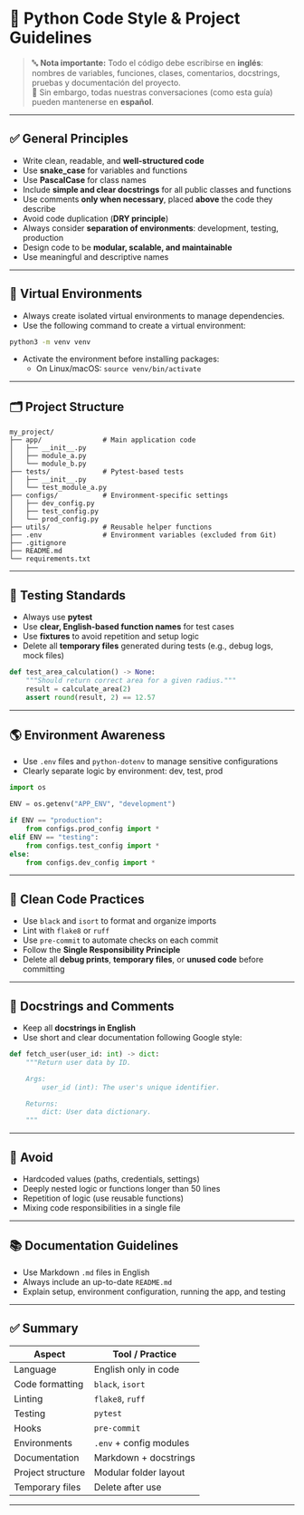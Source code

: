 # 🧠 Python Code Style & Project Guidelines

> 🔤 **Nota importante:** Todo el código debe escribirse en **inglés**: nombres de variables, funciones, clases, comentarios, docstrings, pruebas y documentación del proyecto.  
> 💬 Sin embargo, todas nuestras conversaciones (como esta guía) pueden mantenerse en **español**.

---

## ✅ General Principles

- Write clean, readable, and **well-structured code**
- Use **snake_case** for variables and functions
- Use **PascalCase** for class names
- Include **simple and clear docstrings** for all public classes and functions
- Use comments **only when necessary**, placed **above** the code they describe
- Avoid code duplication (**DRY principle**)
- Always consider **separation of environments**: development, testing, production
- Design code to be **modular, scalable, and maintainable**
- Use meaningful and descriptive names

---

## 🐍 Virtual Environments

- Always create isolated virtual environments to manage dependencies.
- Use the following command to create a virtual environment:

```bash
python3 -m venv venv
```

- Activate the environment before installing packages:
  - On Linux/macOS: `source venv/bin/activate`

---

## 🗂️ Project Structure

```text
my_project/
├── app/               # Main application code
│   ├── __init__.py
│   ├── module_a.py
│   └── module_b.py
├── tests/             # Pytest-based tests
│   ├── __init__.py
│   └── test_module_a.py
├── configs/           # Environment-specific settings
│   ├── dev_config.py
│   ├── test_config.py
│   └── prod_config.py
├── utils/             # Reusable helper functions
├── .env               # Environment variables (excluded from Git)
├── .gitignore
├── README.md
└── requirements.txt
```

---

## 🔬 Testing Standards

- Always use **pytest**
- Use **clear, English-based function names** for test cases
- Use **fixtures** to avoid repetition and setup logic
- Delete all **temporary files** generated during tests (e.g., debug logs, mock files)

```python
def test_area_calculation() -> None:
    """Should return correct area for a given radius."""
    result = calculate_area(2)
    assert round(result, 2) == 12.57
```

---

## 🌎 Environment Awareness

- Use `.env` files and `python-dotenv` to manage sensitive configurations
- Clearly separate logic by environment: dev, test, prod

```python
import os

ENV = os.getenv("APP_ENV", "development")

if ENV == "production":
    from configs.prod_config import *
elif ENV == "testing":
    from configs.test_config import *
else:
    from configs.dev_config import *
```

---

## 🧹 Clean Code Practices

- Use `black` and `isort` to format and organize imports
- Lint with `flake8` or `ruff`
- Use `pre-commit` to automate checks on each commit
- Follow the **Single Responsibility Principle**
- Delete all **debug prints**, **temporary files**, or **unused code** before committing

---

## 📄 Docstrings and Comments

- Keep all **docstrings in English**
- Use short and clear documentation following Google style:

```python
def fetch_user(user_id: int) -> dict:
    """Return user data by ID.

    Args:
        user_id (int): The user's unique identifier.

    Returns:
        dict: User data dictionary.
    """
```

---

## 🚫 Avoid

- Hardcoded values (paths, credentials, settings)
- Deeply nested logic or functions longer than 50 lines
- Repetition of logic (use reusable functions)
- Mixing code responsibilities in a single file

---

## 📚 Documentation Guidelines

- Use Markdown `.md` files in English
- Always include an up-to-date `README.md`
- Explain setup, environment configuration, running the app, and testing

---

## ✅ Summary

| Aspect                | Tool / Practice         |
|-----------------------|-------------------------|
| Language              | English only in code    |
| Code formatting       | `black`, `isort`        |
| Linting               | `flake8`, `ruff`        |
| Testing               | `pytest`                |
| Hooks                 | `pre-commit`            |
| Environments          | `.env` + config modules |
| Documentation         | Markdown + docstrings   |
| Project structure     | Modular folder layout   |
| Temporary files       | Delete after use        |

---
